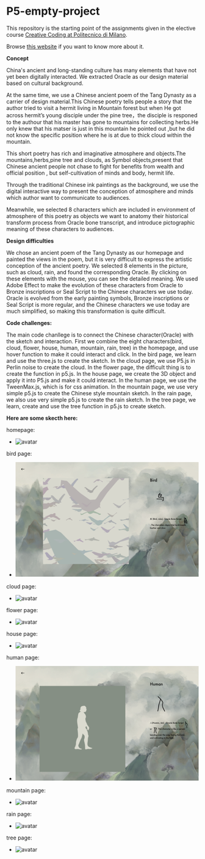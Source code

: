 # P5-empty-project

This repository is the starting point of the assignments given in the elective course [Creative Coding at Politecnico di Milano](https://www11.ceda.polimi.it/schedaincarico/schedaincarico/controller/scheda_pubblica/SchedaPublic.do?&evn_default=evento&c_classe=696598&__pj0=0&__pj1=3ed8420c42c849845b5caa3de626e8fc).

Browse [this website](https://drawwithcode.github.io/) if you want to know more about it.

**Concept**

China's ancient and long-standing culture has many elements that have not yet been digitally interacted. We extracted Oracle as our design material based on cultural background.

At the same time, we use a Chinese ancient poem of the Tang Dynasty as a carrier of design material.This Chinese poetry tells people a story that the author tried to visit a hermit living in Mountain forest but when He got across hermit’s young disciple under the pine tree，the disciple is responed to the authour that his master has gone to mountains for collecting herbs.He only knew that his matser is just in this mountain he pointed out ,but he did not know the specific position where he is at due to thick cloud within the mountain.

This short poetry has rich and imaginative atmosphere and objects.The mountains,herbs,pine tree and clouds, as Symbol objects,present that Chinese ancient people not chase to fight for benefits from wealth and official position , but self-cultivation of minds and body, hermit life.

Through the traditional Chinese ink paintings as the background, we use the digital interactive way to present the conception of atmosphere and minds which author want to communicate to audiences.

Meanwhile, we selected 8 characters which are included in environment of atmosphere of this poetry as objects we want to anatomy their historical transform process from Oracle bone transcript, and introduce pictographic meaning of these characters to audiences.

**Design difficulties**

We chose an ancient poem of the Tang Dynasty as our homepage and painted the views in the poem, but it is very difficult to express the artistic conception of the ancient poetry. We selected 8 elements in the picture, such as cloud, rain, and found the corresponding Oracle. By clicking on these elements with the mouse, you can see the detailed meaning. We used Adobe Effect to make the evolution of these characters from Oracle to Bronze inscriptions or Seal Script to the Chinese characters we use today. Oracle is evolved from the early painting symbols, Bronze inscriptions or Seal Script is more regular, and the Chinese characters we use today are much simplified, so making this transformation is quite difficult.

**Code challenges:**

The main code chanllege is to connect the Chinese character(Oracle) with the sketch and interaction. First we combine the eight characters(bird, cloud, flower, house, human, mountain, rain, tree) in the homepage, and use hover function to make it could interact and click. In the bird page, we learn and use the three.js to create the sketch. In the cloud page, we use P5.js in Perlin noise to create the cloud. In the flower page, the difficult thing is to create the function in p5.js. In the house page, we create the 3D object and apply it into P5.js and make it could interact. In the human page, we use the TweenMax.js, which is for css animation. In the mountain page, we use very simple p5.js to create the Chinese style mountain sketch. In the rain page, we also use very simple p5.js to create the rain sketch. In the tree page, we learn, create and use the tree function in p5.js to create sketch.

**Here are some skecth here:**

homepage:

- ![avatar](/assets/1.png)

bird page:

- ![avatar](/assets/7.png)

cloud page:

- ![avatar](/assets/4.png)

flower page:

- ![avatar](/assets/3.png)

house page:

- ![avatar](/assets/2.png)

human page:

- ![avatar](/assets/5.png)

mountain page:

- ![avatar](/assets/6.png)

rain page:

- ![avatar](/assets/8.png)

tree page:

- ![avatar](/assets/9.png)
